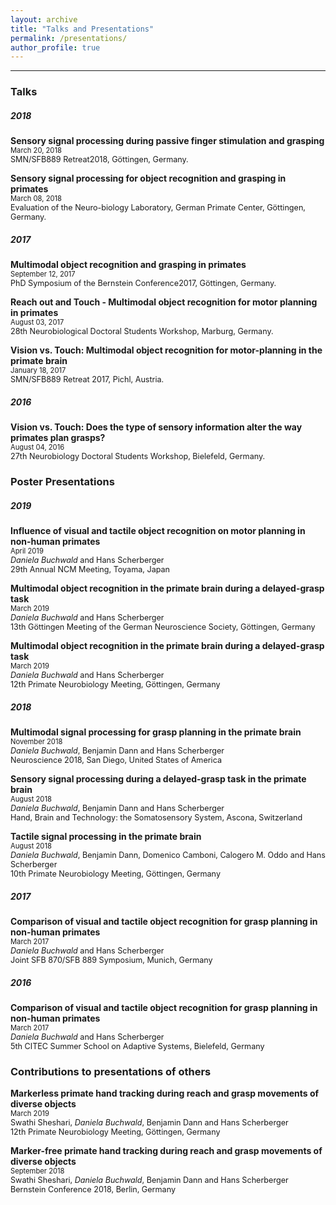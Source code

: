 ```yaml
---
layout: archive
title: "Talks and Presentations"
permalink: /presentations/
author_profile: true
---
```

---
### Talks

##### 2018  
**Sensory signal processing during passive finger stimulation and grasping**  
<span style="font-size:0.8em;">March 20, 2018</span>  
<span style="font-size:0.9em;">SMN/SFB889 Retreat2018, Göttingen, Germany.</span>

**Sensory signal processing for object recognition and grasping in primates**  
<span style="font-size:0.8em;">March 08, 2018</span>  
<span style="font-size:0.9em;">Evaluation of the Neuro-biology Laboratory, German Primate Center, Göttingen, Germany.</span>

##### 2017  
**Multimodal object recognition and grasping in primates**  
<span style="font-size:0.8em;">September 12, 2017</span>  
<span style="font-size:0.9em;">PhD Symposium of the Bernstein Conference2017, Göttingen, Germany.</span>  

**Reach out and Touch - Multimodal object recognition for motor planning in primates**  
<span style="font-size:0.8em;">August 03, 2017</span>  
<span style="font-size:0.9em;">28th Neurobiological Doctoral Students Workshop, Marburg, Germany.</span>  

**Vision vs.  Touch:  Multimodal object recognition for motor-planning in the primate brain**  
<span style="font-size:0.8em;">January 18, 2017</span>  
<span style="font-size:0.9em;">SMN/SFB889 Retreat 2017, Pichl, Austria.</span>  

##### 2016  
**Vision vs. Touch: Does the type of sensory information alter the way primates plan grasps?**  
<span style="font-size:0.8em;">August 04, 2016</span>  
<span style="font-size:0.9em;">27th Neurobiology Doctoral Students Workshop, Bielefeld, Germany.</span>  

### Poster Presentations

##### 2019  
**Influence of visual and tactile object recognition on motor planning in non-human primates**  
<span style="font-size:0.8em;">April 2019</span>  
<span style="font-size:0.9em;">*Daniela Buchwald* and Hans Scherberger</span>  
<span style="font-size:0.9em;">29th Annual NCM Meeting, Toyama, Japan</span>  

**Multimodal object recognition in the primate brain during a delayed-grasp task**  
<span style="font-size:0.8em;">March 2019</span>  
<span style="font-size:0.9em;">*Daniela Buchwald* and Hans Scherberger</span>  
<span style="font-size:0.9em;">13th Göttingen Meeting of the German Neuroscience Society, Göttingen, Germany</span>  

**Multimodal object recognition in the primate brain during a delayed-grasp task**  
<span style="font-size:0.8em;">March 2019</span>  
<span style="font-size:0.9em;">*Daniela Buchwald* and Hans Scherberger</span>  
<span style="font-size:0.9em;">12th Primate Neurobiology Meeting, Göttingen, Germany</span>  

##### 2018  
**Multimodal signal processing for grasp planning in the primate brain**  
<span style="font-size:0.8em;">November 2018</span>  
<span style="font-size:0.9em;">*Daniela Buchwald*, Benjamin Dann and Hans Scherberger</span>  
<span style="font-size:0.9em;">Neuroscience 2018, San Diego, United States of America</span>  

**Sensory signal processing during a delayed-grasp task in the primate brain**  
<span style="font-size:0.8em;">August 2018</span>  
<span style="font-size:0.9em;">*Daniela Buchwald*, Benjamin Dann and Hans Scherberger</span>  
<span style="font-size:0.9em;">Hand, Brain and Technology: the Somatosensory System, Ascona, Switzerland</span>    

**Tactile signal processing in the primate brain**  
<span style="font-size:0.8em;">August 2018</span>  
<span style="font-size:0.9em;">*Daniela Buchwald*, Benjamin Dann, Domenico Camboni, Calogero M. Oddo  and Hans Scherberger</span>  
<span style="font-size:0.9em;">10th Primate Neurobiology Meeting, Göttingen, Germany</span>     

##### 2017  
**Comparison of visual and tactile object recognition for grasp planning in non-human primates**  
<span style="font-size:0.8em;">March 2017</span>  
<span style="font-size:0.9em;">*Daniela Buchwald* and Hans Scherberger</span>  
<span style="font-size:0.9em;">Joint SFB 870/SFB 889 Symposium, Munich, Germany</span>  

##### 2016  
**Comparison of visual and tactile object recognition for grasp planning in non-human primates**  
<span style="font-size:0.8em;">March 2017</span>  
<span style="font-size:0.9em;">*Daniela Buchwald* and Hans Scherberger</span>  
<span style="font-size:0.9em;">5th CITEC Summer School on Adaptive Systems, Bielefeld, Germany</span>  

### Contributions to presentations of others  

**Markerless primate hand tracking during reach and grasp movements of diverse objects**  
<span style="font-size:0.8em;">March 2019</span>  
<span style="font-size:0.9em;">Swathi Sheshari, *Daniela Buchwald*, Benjamin Dann and Hans Scherberger</span>  
<span style="font-size:0.9em;">12th Primate Neurobiology Meeting, Göttingen, Germany</span> 

**Marker-free primate hand tracking during reach and grasp movements of diverse objects**  
<span style="font-size:0.8em;">September 2018</span>  
<span style="font-size:0.9em;">Swathi Sheshari, *Daniela Buchwald*, Benjamin Dann and Hans Scherberger</span>  
<span style="font-size:0.9em;">Bernstein Conference 2018, Berlin, Germany</span> 
